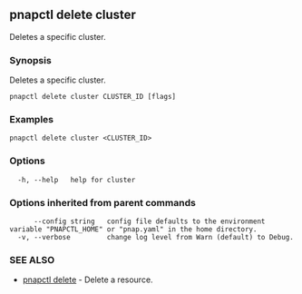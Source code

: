 ## pnapctl delete cluster

Deletes a specific cluster.

### Synopsis

Deletes a specific cluster.

```
pnapctl delete cluster CLUSTER_ID [flags]
```

### Examples

```
pnapctl delete cluster <CLUSTER_ID>
```

### Options

```
  -h, --help   help for cluster
```

### Options inherited from parent commands

```
      --config string   config file defaults to the environment variable "PNAPCTL_HOME" or "pnap.yaml" in the home directory.
  -v, --verbose         change log level from Warn (default) to Debug.
```

### SEE ALSO

* [pnapctl delete](pnapctl_delete.md)	 - Delete a resource.

